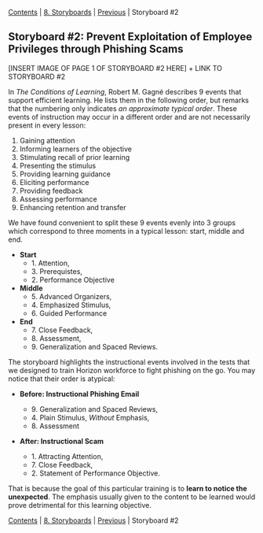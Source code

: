 [Contents](README.md) | [8. Storyboards](800-STORYBOARDS.md) | [Previous](810-STORYBOARD1.md) | Storyboard #2

## Storyboard #2: Prevent Exploitation of Employee Privileges through Phishing Scams

[INSERT IMAGE OF PAGE 1 OF STORYBOARD #2 HERE] + LINK TO STORYBOARD #2

In *The Conditions of Learning*, Robert M. Gagné describes 9 events
that support efficient learning. He lists them in the following order,
but remarks that the numbering only indicates *an approximate typical order*.
These events of instruction may occur in a different order and are not
necessarily present in every lesson:

  1. Gaining attention
  2. Informing learners of the objective
  3. Stimulating recall of prior learning
  4. Presenting the stimulus
  5. Providing learning guidance
  6. Eliciting performance
  7. Providing feedback
  8. Assessing performance
  9. Enhancing retention and transfer

We have found convenient to split these 9 events evenly into 3 groups which
correspond to three moments in a typical lesson: start, middle and end.

  * **Start**
    - 1\. Attention,
    - 3\. Prerequistes,
    - 2\. Performance Objective
  * **Middle**
    - 5\. Advanced Organizers,
    - 4\. Emphasized Stimulus,
    - 6\. Guided Performance
  * **End**
    - 7\. Close Feedback,
    - 8\. Assessment,
    - 9\. Generalization and Spaced Reviews.

The storyboard highlights the instructional events involved in the tests
that we designed to train Horizon workforce to fight phishing on the go.
You may notice that their order is atypical:

  * **Before: Instructional Phishing Email**
    - 9\. Generalization and Spaced Reviews,
    - 4\. Plain Stimulus, *Without* Emphasis,
    - 8\. Assessment

  * **After: Instructional Scam**
    - 1\. Attracting Attention,
    - 7\. Close Feedback,
    - 2\. Statement of Performance Objective.

That is because the goal of this particular training is to
**learn to notice the unexpected**. The emphasis usually given
to the content to be learned would prove detrimental for this
learning objective.

[Contents](README.md) | [8. Storyboards](800-STORYBOARDS.md) | [Previous](810-STORYBOARD1.md) | Storyboard #2
